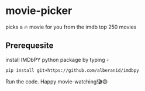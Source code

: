 # movie-picker
picks a :fire: movie for you from the imdb top 250 movies
## Prerequesite
install IMDbPY python package by typing -

```
pip install git+https://github.com/alberanid/imdbpy

```
Run the code.
Happy movie-watching!:clapper::smile:

